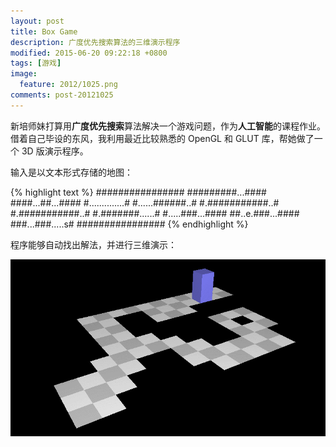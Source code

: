 ```yaml
---
layout: post
title: Box Game
description: 广度优先搜索算法的三维演示程序
modified: 2015-06-20 09:22:18 +0800
tags: [游戏]
image:
  feature: 2012/1025.png
comments: post-20121025
---
```


新培师妹打算用**广度优先搜索**算法解决一个游戏问题，作为**人工智能**的课程作业。借着自己毕设的东风，我利用最近比较熟悉的 OpenGL 和 GLUT 库，帮她做了一个 3D 版演示程序。

输入是以文本形式存储的地图：

{% highlight text %}
################
#########...####
####...##...####
#..............#
#......######..#
#.###########..#
#.###########..#
#.#######......#
#.....###...####
##..e.###...####
###...###.....s#
################
{% endhighlight %}

程序能够自动找出解法，并进行三维演示：

<img src="/assets/images/2012/1025-1.gif" class="am-img-responsive" alt=""/>

